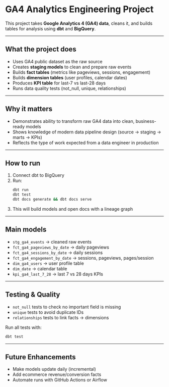 # GA4 Analytics Engineering Project

This project takes **Google Analytics 4 (GA4) data**, cleans it, and builds tables for analysis using **dbt** and **BigQuery**.

---

## What the project does
- Uses GA4 public dataset as the raw source
- Creates **staging models** to clean and prepare raw events
- Builds **fact tables** (metrics like pageviews, sessions, engagement)
- Builds **dimension tables** (user profiles, calendar dates)
- Produces **KPI table** for last-7 vs last-28 days
- Runs data quality tests (not_null, unique, relationships)

---

## Why it matters
- Demonstrates ability to transform raw GA4 data into clean, business-ready models
- Shows knowledge of modern data pipeline design (source → staging → marts → KPIs)
- Reflects the type of work expected from a data engineer in production


---

## How to run
1. Connect dbt to BigQuery
2. Run:  
   ```bash
   dbt run
   dbt test
   dbt docs generate && dbt docs serve
   ```
3. This will build models and open docs with a lineage graph

---

## Main models
- `stg_ga4_events` → cleaned raw events
- `fct_ga4_pageviews_by_date` → daily pageviews
- `fct_ga4_sessions_by_date` → daily sessions
- `fct_ga4_engagement_by_date` → sessions, pageviews, pages/session
- `dim_ga4_users` → user profile table
- `dim_date` → calendar table
- `kpi_ga4_last_7_28` → last 7 vs 28 days KPIs

---

## Testing & Quality
- `not_null` tests to check no important field is missing
- `unique` tests to avoid duplicate IDs
- `relationships` tests to link facts → dimensions

Run all tests with:
```bash
dbt test
```

---

## Future Enhancements
- Make models update daily (incremental)
- Add ecommerce revenue/conversion facts
- Automate runs with GitHub Actions or Airflow
